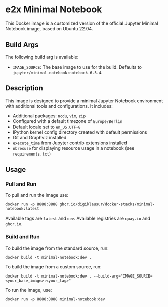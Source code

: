 # e2x Minimal Notebook

This Docker image is a customized version of the official Jupyter Minimal Notebook image, based on Ubuntu 22.04.

## Build Args

The following build arg is available:

* `IMAGE_SOURCE`: The base image to use for the build. Defaults to `jupyter/minimal-notebook:notebook-6.5.4`.

## Description

This image is designed to provide a minimal Jupyter Notebook environment with additional tools and configurations. It includes:

* Additional packages: `ncdu`, `vim`, `zip`
* Configured with a default timezone of `Europe/Berlin`
* Default locale set to `en_US.UTF-8`
* IPython kernel config directory created with default permissions
* Git and Graphviz installed
* `execute_time` from Jupyter contrib extensions installed
* `nbresuse` for displaying resource usage in a notebook (see `requirements.txt`)

## Usage

### Pull and Run

To pull and run the image use:

`docker run -p 8888:8888 ghcr.io/digiklausur/docker-stacks/minimal-notebook:latest`

Available tags are `latest` and `dev`. Available registries are `quay.io` and `ghcr.io`.

### Build and Run

To build the image from the standard source, run:

`docker build -t minimal-notebook:dev .`

To build the image from a custom source, run:

`docker build -t minimal-notebook:dev . --build-arg="IMAGE_SOURCE=<your_base_image>:<your_tag>"`

To run the image, use:

`docker run -p 8888:8888 minimal-notebook:dev`